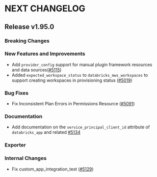# NEXT CHANGELOG

## Release v1.95.0

### Breaking Changes

### New Features and Improvements

* Add `provider_config` support for manual plugin framework resources and data sources([#5115](https://github.com/databricks/terraform-provider-databricks/pull/5115))
* Added `expected_workspace_status` to `databricks_mws_workspaces` to support creating workspaces in provisioning status ([#5019](https://github.com/databricks/terraform-provider-databricks/pull/5019))

### Bug Fixes

* Fix Inconsistent Plan Errors in Permissions Resource ([#5091](https://github.com/databricks/terraform-provider-databricks/pull/5091))

### Documentation

* Add documentation on the `service_principal_client_id` attribute of `databricks_app` and related [#5134](https://github.com/databricks/terraform-provider-databricks/pull/5134)
### Exporter

### Internal Changes

* Fix custom_app_integration_test ([#5129](https://github.com/databricks/terraform-provider-databricks/pull/5129))

